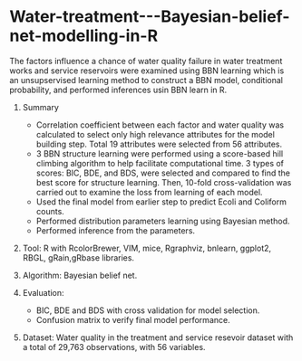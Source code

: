 # Water-treatment---Bayesian-belief-net-modelling-in-R

The factors influence a chance of water quality failure in water treatment works and service reservoirs were examined using BBN learning which is an unsupservised learning method to construct a BBN model, conditional probability, and performed inferences usin BBN learn in R.

1. Summary
	- Correlation coefficient between each factor and water quality was calculated to select only high relevance attributes for the model building step. Total 19 attributes were selected from 56 attributes.
	- 3 BBN structure learning were performed using a score-based hill climbing algorithm to help facilitate computational time. 3 types of scores: BIC, BDE, and BDS, were selected and compared to find the best score for structure learning. Then, 10-fold cross-validation was carried out to examine the loss from learning of each model.
	- Used the final model from earlier step to predict Ecoli and Coliform counts. 
	- Performed distribution parameters learning using Bayesian method.
	- Performed inference from the parameters.

2. Tool: R with RcolorBrewer, VIM, mice, Rgraphviz, bnlearn, ggplot2, RBGL, gRain,gRbase libraries.

3. Algorithm: Bayesian belief net.

4. Evaluation: 
	- BIC, BDE and BDS with cross validation for model selection.
	- Confusion matrix to verify final model performance.


5. Dataset: Water quality in the treatment and service resevoir dataset with a total of 29,763 observations, with 56 variables.

